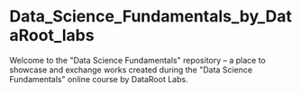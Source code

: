 # Data_Science_Fundamentals_by_DataRoot_labs
Welcome to the "Data Science Fundamentals" repository – a place to showcase and exchange works created during the "Data Science Fundamentals" online course by DataRoot Labs.
